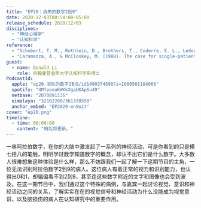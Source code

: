 ```yaml
---
title: "EP20｜消失的数字2到9"
date: 2020-12-03T00:54:08-05:00
release_schedule: 2020/12/03
disciplines:
  - "神经心理学"
  - "认知科学"
reference:
  - "Schubert, T. M., Rothlein, D., Brothers, T., Coderre, E. L., Ledoux, K., Gordon, B., & McCloskey, M. (2020). Lack of awareness despite complex visual processing: Evidence from event-related potentials in a case of selective metamorphopsia. Proceedings of the National Academy of Sciences, 117(27), 16055-16064."
  - "Caramazza, A., & McCloskey, M. (1988). The case for single-patient studies. Cognitive Neuropsychology, 5(5), 517-527."
guest:
  - name: Donald Li
    role: 约翰霍普金斯大学认知科学系博士
PodcastId:
  apple: "ep20-消失的数字2到9/id1490374590?i=1000501184066"
  spotify: "4MfponuKWKkXgaUKApSu49"
  netbase: "2070891136"
  ximalaya: "32102200/361378550"
  anchor_embed: "EP2029-en9oit"
cover: "ep20.png"
timeline:
  - time: 00:00:00
    content: "稍后将更新。"
---
```

一串阿拉伯数字，在你的大脑中激发起了一系列的神经活动，可是你看到的只是横七扭八的笔触，明明学过数学知道数字的概念，却认不出它们是什么数字。大多数人很难想象这种体验是什么样，那么不妨跟我们一起了解一下这期节目的主角，一位无法识别阿拉伯数字2到9的病人。这位病人有着正常的视力和识别能力，也认得出0和1，却偏偏看不到2到9，甚至连这些数字附近的文字和图像也会受到波及。在这一期节目中，我们通过这个特殊的病例，与嘉宾一起讨论视觉、意识和神经活动之间的关系，了解实实在在的视觉信号和神经活动为什么没能成为视觉意识，以及脑损伤的病人在认知研究中的重要作用。
